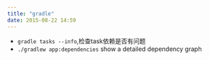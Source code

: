 ```yaml
---
title: "gradle"
date: 2015-08-22 14:59
---
```


+ ``gradle tasks --info``,检查task依赖是否有问题
+ ``./gradlew app:dependencies`` show a detailed dependency graph

